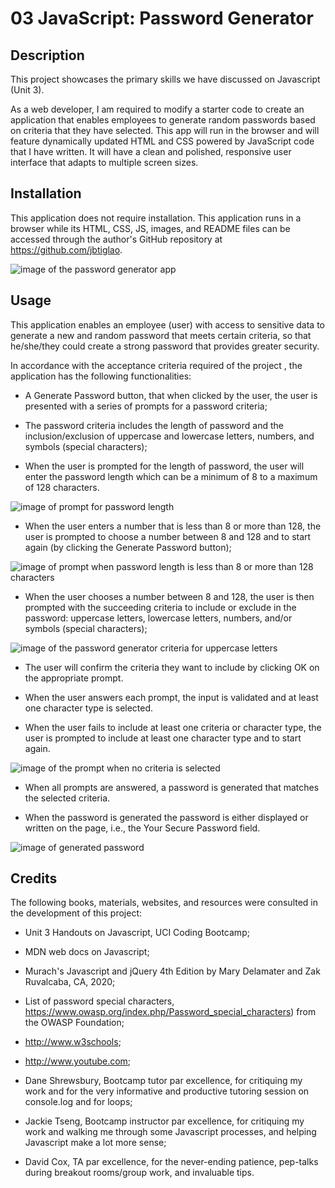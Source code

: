 # 03 JavaScript: Password Generator

## Description

This project showcases the primary skills we have discussed on Javascript (Unit 3). 

As a web developer, I am required to modify a starter code to create an application that enables employees to generate random passwords based on criteria that they have selected. This app will run in the browser and will feature dynamically updated HTML and CSS powered by JavaScript code that I have written. It will have a clean and polished, responsive user interface that adapts to multiple screen sizes.


## Installation

This application does not require installation. This application runs in a browser while its HTML, CSS, JS, images, and README files can be accessed through the author's GitHub repository at https://github.com/jbtiglao.


![image of the password generator app](./assets/image/pw_gen1.png)  



## Usage

This application enables an employee (user) with access to sensitive data to generate a new and random password that meets certain criteria, so that he/she/they could create a strong password that provides greater security. 

In accordance with the acceptance criteria required of the project , the application has the following functionalities: 

- A Generate Password button, that when clicked by the user, the user is presented with a series of prompts for a password criteria;

- The password criteria includes the length of password and the inclusion/exclusion of uppercase and lowercase letters, numbers, and symbols (special characters);

- When the user is prompted for the length of password, the user will enter the password length which can be a minimum of 8 to a maximum of 128 characters.



![image of prompt for password length](./assets/image/pw_gen2_pwlength.png) 



- When the user enters a number that is less than 8 or more than 128, the user is prompted to choose a number between 8 and 128 and to start again (by clicking the Generate Password button);



![image of prompt when password length is less than 8 or more than 128 characters](./assets/image/pw_gen4_nolength.png)  


- When the user chooses a number between 8 and 128, the user is then prompted with the succeeding criteria to include or exclude in the password: uppercase letters, lowercase letters, numbers, and/or symbols (special characters);



![image of the password generator criteria for uppercase letters](./assets/image/pw_gen3_criteria.png)  



- The user will confirm the criteria they want to include by clicking OK on the appropriate prompt.

- When the user answers each prompt, the input is validated and at least one character type is selected.

- When the user fails to include at least one criteria or character type, the user is prompted to include at least one character type and to start again.



![image of the prompt when no criteria is selected](./assets/image/pw_gen5_nocriteria.png)  



- When all prompts are answered, a password is generated that matches the selected criteria.

- When the password is generated the password is either displayed or written on the page, i.e., the Your Secure Password field. 



![image of generated password](./assets/image/pw_gen6_generatedpw.png) 



## Credits

The following books, materials, websites, and resources were consulted in the development of this project:

- Unit 3 Handouts on Javascript, UCI Coding Bootcamp;

- MDN web docs on Javascript;

- Murach's Javascript and jQuery 4th Edition by Mary Delamater and Zak Ruvalcaba, CA, 2020;

- List of password special characters, https://www.owasp.org/index.php/Password_special_characters) from the OWASP Foundation;

- http://www.w3schools;

- http://www.youtube.com;

- Dane Shrewsbury, Bootcamp tutor par excellence, for critiquing my work and for the very informative and productive tutoring session on console.log and for loops;

- Jackie Tseng, Bootcamp instructor par excellence, for critiquing my work and walking me through some Javascript processes, and helping Javascript make a lot more sense;

- David Cox, TA par excellence, for the never-ending patience, pep-talks during breakout rooms/group work, and invaluable tips.